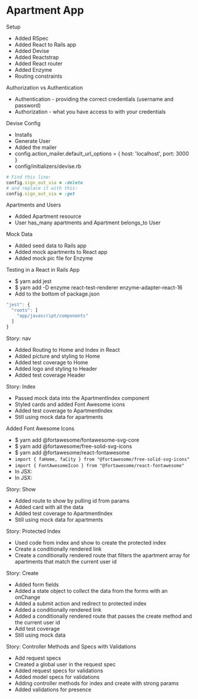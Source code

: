 # Apartment App

Setup
- Added RSpec
- Added React to Rails app
- Added Devise
- Added Reactstrap
- Added React router
- Added Enzyme
- Routing constraints

Authorization vs Authentication

- Authentication - providing the correct credentials (username and password)
- Authorization - what you have access to with your credentials

Devise Config
- Installs
- Generate User
- Added the mailer
- config.action_mailer.default_url_options = { host: 'localhost', port: 3000 }
- config/initializers/devise.rb
```ruby
# Find this line:
config.sign_out_via = :delete
# and replace it with this:
config.sign_out_via = :get
```

Apartments and Users
- Added Apartment resource
- User has_many apartments and Apartment belongs_to User

Mock Data
- Added seed data to Rails app
- Added mock apartments to React app
- Added mock pic file for Enzyme

Testing in a React in Rails App
- $ yarn add jest
- $ yarn add -D enzyme react-test-renderer enzyme-adapter-react-16
- Add to the bottom of package.json
```javascript
"jest": {
  "roots": [
    "app/javascript/components"
  ]
}
```

Story: nav
- Added Routing to Home and Index in React
- Added picture and styling to Home
- Added test coverage to Home
- Added logo and styling to Header
- Added test coverage Header

Story: Index
- Passed mock data into the ApartmentIndex component
- Styled cards and added Font Awesome icons
- Added test coverage to ApartmentIndex
- Still using mock data for apartments

Added Font Awesome Icons
- $ yarn add @fortawesome/fontawesome-svg-core
- $ yarn add @fortawesome/free-solid-svg-icons
- $ yarn add @fortawesome/react-fontawesome
- `import { faHome, faCity } from "@fortawesome/free-solid-svg-icons"`
- `import { FontAwesomeIcon } from "@fortawesome/react-fontawesome"`
- In JSX: <FontAwesomeIcon icon={faHome} />
- In JSX: <FontAwesomeIcon icon={faCity} />


Story: Show
- Added route to show by pulling id from params
- Added card with all the data
- Added test coverage to ApartmentIndex
- Still using mock data for apartments

Story: Protected Index
- Used code from index and show to create the protected index
- Create a conditionally rendered link
- Create a conditionally rendered route that filters the apartment array for apartments that match the current user id

Story: Create
- Added form fields
- Added a state object to collect the data from the forms with an onChange
- Added a submit action and redirect to protected index
- Added a conditionally rendered link
- Added a conditionally rendered route that passes the create method and the current user id
- Add test coverage
- Still using mock data

Story: Controller Methods and Specs with Validations
- Add request specs
- Created a global user in the request spec
- Added request specs for validations
- Added model specs for validations
- Adding controller methods for index and create with strong params
- Added validations for presence

